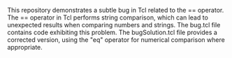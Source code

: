 This repository demonstrates a subtle bug in Tcl related to the == operator.  The == operator in Tcl performs string comparison, which can lead to unexpected results when comparing numbers and strings. The bug.tcl file contains code exhibiting this problem. The bugSolution.tcl file provides a corrected version, using the "eq" operator for numerical comparison where appropriate.